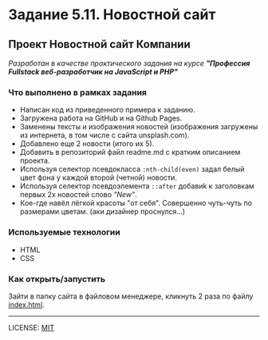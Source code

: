 # Задание 5.11. Новостной сайт

## Проект Новостной сайт Компании

_Разработан в качестве практического задания на курсе **"Профессия Fullstack веб-разработчик на JavaScript и PHP"**_

### Что выполнено в рамках задания

- Написан код из приведенного примера к заданию.
- Загружена работа на GitHub и на Github Pages.
- Заменены тексты и изображения новостей (изображения загружены из интернета, в том числе с сайта unsplash.com).
- Добавлено еще 2 новости (итого их 5).
- Добавить в репозиторий файл readme.md с кратким описанием проекта.
- Используя селектор псевдокласса `:nth-child(even)` задал белый цвет фона у каждой второй (четной) новости.
- Используя селектор псевдоэлемента `::after` добавиk к заголовкам пeрвых 2х новостей слово _"New"_.
- Кое-где навёл лёгкой красоты "от себя". Совершенно чуть-чуть по размерами цветам. (аки дизайнер проснулся...)

### Используемые технологии

- HTML
- CSS

### Как открыть/запустить

Зайти в папку сайта в файловом менеджере, кликнуть 2 раза по файлу [index.html](index.html).

---

LICENSE: [MIT](/license.md)
